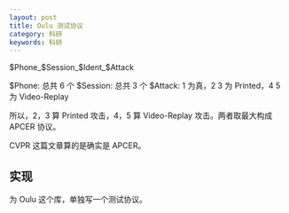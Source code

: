 ```yaml
---
layout: post
title: Oulu 测试协议
category: 科研
keywords: 科研
---
```


$Phone_$Session_$Ident_$Attack

$Phone: 总共 6 个
$Session: 总共 3 个
$Attack: 1 为真，2 3 为 Printed，4 5 为 Video-Replay

所以，2，3 算 Printed 攻击，4，5 算 Video-Replay 攻击。两者取最大构成 APCER 协议。

CVPR 这篇文章算的是确实是 APCER。

## 实现
为 Oulu 这个库，单独写一个测试协议。